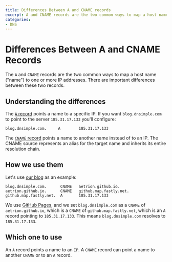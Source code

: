 ```yaml
---
title: Differences Between A and CNAME records
excerpt: A and CNAME records are the two common ways to map a host name to an address. This article explains the differences between these two records.
categories:
- DNS
---
```


# Differences Between A and CNAME Records

The `A` and `CNAME` records are the two common ways to map a host name ("name") to one or more IP addresses. There are important differences between these two records. 

## Understanding the differences

The [`A` record](/articles/a-record) points a name to a specific IP. If you want `blog.dnsimple.com` to point to the server `185.31.17.133` you'll configure:

    blog.dnsimple.com.     A        185.31.17.133

The [`CNAME` record](/articles/cname-record) points a name to another name instead of to an IP. The CNAME source represents an alias for the target name and inherits its entire resolution chain.

## How we use them

Let's use [our blog](https://blog.dnsimple.com/) as an example:

    blog.dnsimple.com.      CNAME   aetrion.github.io.
    aetrion.github.io.      CNAME   github.map.fastly.net.
    github.map.fastly.net.  A       185.31.17.133

We use [GitHub Pages](http://pages.github.com/), and we set `blog.dnsimple.com` as a `CNAME` of `aetrion.github.io`, which is a `CNAME` of `github.map.fastly.net`, which is an `A` record pointing to `185.31.17.133`. This means `blog.dnsimple.com` resolves to `185.31.17.133`.

## Which one to use

An `A` record points a name to an `IP`. A `CNAME` record can point a name to another `CNAME` or to an `A` record.

